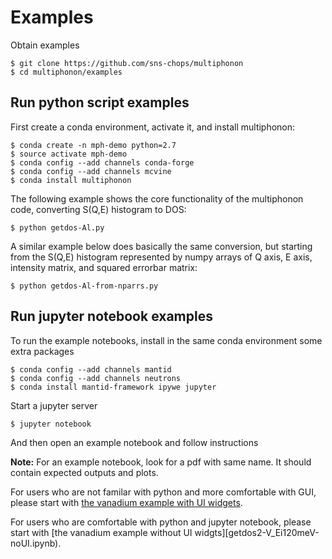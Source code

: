 # Examples

Obtain examples

    $ git clone https://github.com/sns-chops/multiphonon
    $ cd multiphonon/examples

## Run python script examples

First create a conda environment, activate it, and install multiphonon:

    $ conda create -n mph-demo python=2.7
    $ source activate mph-demo
    $ conda config --add channels conda-forge
    $ conda config --add channels mcvine
    $ conda install multiphonon

The following example shows the core functionality of the multiphonon code,
converting S(Q,E) histogram to DOS:

    $ python getdos-Al.py

A similar example below does basically the same conversion, but starting
from the S(Q,E) histogram represented by numpy arrays of Q axis, E axis, intensity
matrix, and squared errorbar matrix:

    $ python getdos-Al-from-nparrs.py


## Run jupyter notebook examples

To run the example notebooks, install in the same conda environment some extra packages

    $ conda config --add channels mantid
    $ conda config --add channels neutrons
    $ conda install mantid-framework ipywe jupyter

Start a jupyter server

    $ jupyter notebook
    
And then open an example notebook and follow instructions

**Note:** For an example notebook, look for a pdf with same name. It should contain expected outputs and plots.

For users who are not familar with python and more comfortable with GUI, please start with
[the vanadium example with UI widgets](getdos2-V_Ei120meV.ipynb).

For users who are comfortable with python and jupyter notebook, please start with
[the vanadium example without UI widgts][getdos2-V_Ei120meV-noUI.ipynb).

